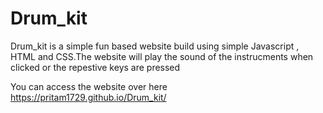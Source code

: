 # Drum_kit

Drum_kit is a simple fun based website build using simple Javascript , HTML and CSS.The website will play the sound of the instrucments when clicked or the repestive keys are pressed
    
You can access the website over here https://pritam1729.github.io/Drum_kit/
